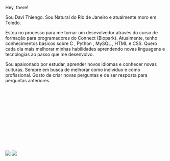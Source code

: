 Hey, there! 

Sou Davi Thiengo. Sou Natural do Rio de Janeiro e atualmente moro em Toledo.

Estou no processo para me tornar um desevolvedor através do curso de formação para programadores do Connect (Biopark). Atualmente, tenho conhecimentos básicos sobre C , Python , MySQL , HTML e CSS. Quero cada dia mais melhorar minhas habilidades aprendendo novas linguagens e tecnologias ao passo que me desenvolvo.

Sou apaixonado por estudar, aprender novos idiomas e conhecer novas culturas. Sempre em busca de melhorar como indivíduo e como profissional. Gosto de criar novas perguntas e de ser resposta para perguntas anteriores.



<img height="180cm" scr="(https://github-readme-stats.vercel.app/api?username=dwthiengo&show_icons=true&theme=radical)"/>
<img height="180cm" scr="(https://github-readme-stats.vercel.app/api/top-langs/?username=dwthiengo&layout=radical)"/>

<a href="https://instagram.com/davithiengo" target="_blank"><img src="https://img.shields.io/badge/-Instagram-%23E4405F?style=for-the-badge&logo=instagram&logoColor=white" target="_blank"></a>
<a href="https://www.linkedin.com/in/davi-thiengo" target="_blank"><img src="https://img.shields.io/badge/-LinkedIn-%230077B5?style=for-the-badge&logo=linkedin&logoColor=white" target="_blank"></a>




<!---
dwthiengo/dwthiengo is a ✨ special ✨ repository because its `README.md` (this file) appears on your GitHub profile.
You can click the Preview link to take a look at your changes.
--->
